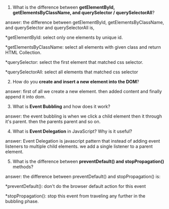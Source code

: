 1. What is the difference between **getElementById, getElementsByClassName, and querySelector / querySelectorAll**?

answer: the difference between getElementById, getElementsByClassName, and querySelector and querySelectorAll is,

\*getElementById: select only one elements by unique id.

\*getElementsByClassName: select all elements with given class and return HTML Collection.

\*querySelector: select the first element that matched css selector.

\*querySelectorAll: select all elements that matched css selector

2. How do you **create and insert a new element into the DOM**?

answer: first of all we create a new element. then added content and finally append it into dom.

3. What is **Event Bubbling** and how does it work?

answer: the event bubbling is when we click a child element then it through it's parent. then the parents parent and so on.

4. What is **Event Delegation** in JavaScript? Why is it useful?

answer: Event Delegation is javascript pattern that instead of adding event listeners to multiple child elements. we add a single listener to a parent element.

5. What is the difference between **preventDefault() and stopPropagation()** methods?

answer: the difference between preventDefault() and stopPropagation() is:

\*preventDefault(): don't do the browser default action for this event

\*stopPropagation(): stop this event from traveling any further in the bubbling phase.
